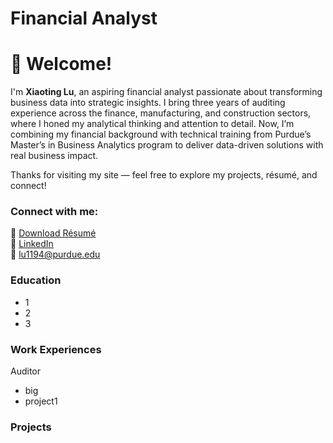 # Financial Analyst
# 👋 Welcome!
I'm **Xiaoting Lu**, an aspiring financial analyst passionate about transforming business data into strategic insights. I bring three years of auditing experience across the finance, manufacturing, and construction sectors, where I honed my analytical thinking and attention to detail. Now, I’m combining my financial background with technical training from Purdue’s Master’s in Business Analytics program to deliver data-driven solutions with real business impact.

Thanks for visiting my site — feel free to explore my projects, résumé, and connect!


### Connect with me:
📄 [Download Résumé](assets/Xiaoting_Lu_Resume.pdf)  
🔗 [LinkedIn](https://www.linkedin.com/in/xiaoting-lu-a5a2972b7)  
📧 [lu1194@purdue.edu](mailto:lu1194@purdue.edu)

### Education
- 1
- 2
- 3

### Work Experiences
Auditor
- big
- project1

### Projects


